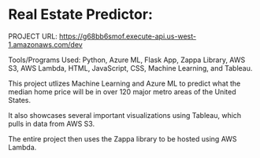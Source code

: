 # Real Estate Predictor:

PROJECT URL:  https://g68bb6smof.execute-api.us-west-1.amazonaws.com/dev

Tools/Programs Used:  Python, Azure ML, Flask App, Zappa Library, AWS S3, AWS Lambda, HTML, JavaScript, CSS, Machine Learning, and Tableau. 

This project utlizes Machine Learning and Azure ML to predict what the median home price will be in over 120 major metro areas of the United States.

It also showcases several important visualizations using Tableau, which pulls in data from AWS S3.

The entire project then uses the Zappa library to be hosted using AWS Lambda. 
